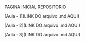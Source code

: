 PAGINA INICIAL REPOSITORIO





[Aula - 1](LINK DO arquivo .md AQUI)





[Aula - 2](LINK DO arquivo .md AQUI)





[Aula - 3](LINK DO arquivo .md AQUI)

